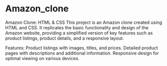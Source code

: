 # Amazon_clone
Amazon Clone: HTML & CSS
This project is an Amazon clone created using HTML and CSS. It replicates the basic functionality and design of the Amazon website, providing a simplified version of key features such as product listings, product details, and a responsive layout.

Features:
Product listings with images, titles, and prices.
Detailed product pages with descriptions and additional information.
Responsive design for optimal viewing on various devices.
